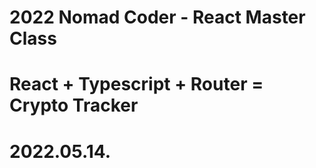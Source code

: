 # 2022 Nomad Coder - React Master Class

# React + Typescript + Router = Crypto Tracker

# 2022.05.14.

